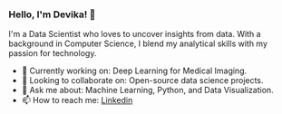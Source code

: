 
<!--
**devika1402/devika1402** is a ✨ _special_ ✨ repository because its `README.md` (this file) appears on your GitHub profile.

Here are some ideas to get you started:

- 🔭 I’m currently working on ...
- 🌱 I’m currently learning ...
- 👯 I’m looking to collaborate on ...
- 🤔 I’m looking for help with ...
- 💬 Ask me about ...
- 📫 How to reach me: ...
- 😄 Pronouns: ...
- ⚡ Fun fact: ...
-->

### Hello, I'm Devika! 👾

I'm a Data Scientist who loves to uncover insights from data. With a background in Computer Science, I blend my analytical skills with my passion for technology.

- 🔭 Currently working on: Deep Learning for Medical Imaging.
- 🤝 Looking to collaborate on: Open-source data science projects.
- 💬 Ask me about: Machine Learning, Python, and Data Visualization.
- 📫 How to reach me: [Linkedin](https://www.linkedin.com/in/devikarajasekar/)
